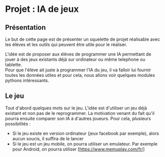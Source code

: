 # Projet : IA de jeux

## Présentation

Le but de cette page est de présenter un squelette de projet réalisable avec les élèves et les outils qui peuvent être utile pour le réaliser.

L'idée est de proposer aux élèves de programmer une IA permettant de jouer à des jeux existants déjà sur ordinateur ou même telephone ou tablette.  
Pour que l'élève ait juste à programmer l'IA du jeu, il va falloir lui fournir toutes les données utiles et pour cela, nous allons voir quelques modules pythons intéressants.

## Le jeu

Tout d'abord quelques mots sur le jeu. L'idée est d'utiliser un jeu déjà existant et non pas de le reprogrammer. La motivation venant du fait qu'il pourra ensuite comparer son IA à d'autres joueurs. Pour cela, plusieurs possibilités : 
- Si le jeu existe en version ordinateur (jeux facebook par exemple), alors aucun soucis, il suffira de le lancer
- Si le jeu est un jeu mobile, on pourra utiliser un emulateur. Par exemple pour Android, on pourra utiliser [https://www.memuplay.com/fr/]

